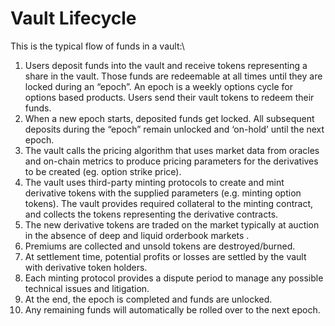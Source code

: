 # Vault Lifecycle

This is the typical flow of funds in a vault:\


1. Users deposit funds into the vault and receive tokens representing a share in the vault. Those funds are redeemable at all times until they are locked during an “epoch”. An epoch is a weekly options cycle for options based products. Users send their vault tokens to redeem their funds.
2. When a new epoch starts, deposited funds get locked. All subsequent deposits during the “epoch” remain unlocked and ‘on-hold’ until the next  epoch.
3. The vault calls the pricing algorithm that uses market data from oracles and on-chain metrics to produce pricing parameters for the derivatives to be created (eg. option strike price).
4. The vault uses third-party minting protocols to create and mint derivative tokens with the supplied parameters (e.g. minting option tokens). The vault  provides required collateral to the minting contract, and collects the tokens representing the derivative contracts.
5. The new derivative tokens are traded  on the market typically at auction in the absence of deep and liquid orderbook markets .
6. Premiums are collected and unsold tokens are destroyed/burned.
7. At settlement time, potential profits or losses are settled by the vault with derivative token  holders.
8. Each minting protocol provides  a dispute period to manage any possible technical issues and litigation.
9. At the end, the epoch is completed  and funds are unlocked.
10. Any remaining  funds will automatically be rolled over to the next epoch.
